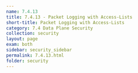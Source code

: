 ```yaml
---
name: 7.4.13
title: 7.4.13 - Packet Logging with Access-Lists
short-title: Packet Logging with Access-Lists
category: 7.4 Data Plane Security
collection: security
layout: page
exam: both
sidebar: security_sidebar
permalink: 7.4.13.html
folder: security
---
```


